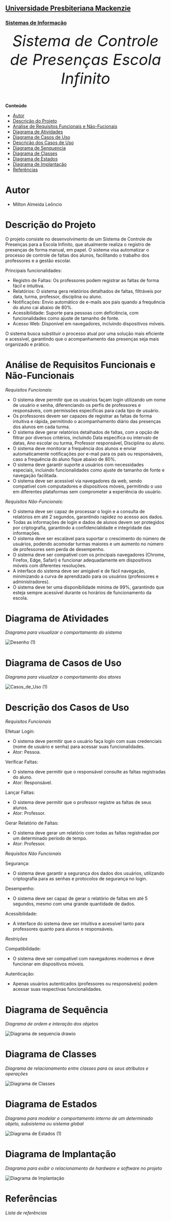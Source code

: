 <h2><a href= "https://www.mackenzie.br">Universidade Presbiteriana Mackenzie</a></h2>
<h3><a href= "https://www.mackenzie.br/graduacao/sao-paulo-higienopolis/sistemas-de-informacao">Sistemas de Informação</a></h3>


<font size="+12"><center>
*Sistema de Controle de Presenças Escola Infinito*
</center></font>

**Conteúdo**

- [Autor](#nome-alunos)
- [Descrição do Projeto](#introdução-do-projeto)
- [Análise de Requisitos Funcionais e Não-Fucionais](#descrição-dos-requisitos)
- [Diagrama de Atividades](#diagrama-de-atividades) 
- [Diagrama de Casos de Uso](#diagrama-de-comportamento-atores)
- [Descrição dos Casos de Uso](#descrição-das-funcões)
- [Diagrama de Senquencia](#diagrama-de-ordem-interações)
- [Diagrama de Classes](#diagrama-orientado-objetos)
- [Diagrama de Estados](#diagrama-estrutura-componente)
- [Diagrama de Implantação](#diagrama-de-hardware-software)
- [Referências](#referências)


# Autor

* Milton Almeida Leôncio

# Descrição do Projeto

O projeto consiste no desenvolvimento de um Sistema de Controle de Presenças para a Escola Infinito, que atualmente realiza o registro de presenças de forma manual, em papel. O sistema visa automatizar o processo de controle de faltas dos alunos, facilitando o trabalho dos professores e a gestão escolar.

Principais funcionalidades:

- Registro de Faltas: Os professores podem registrar as faltas de forma fácil e intuitiva.
- Relatórios: O sistema gera relatórios detalhados de faltas, filtráveis por data, turma, professor, disciplina ou aluno.
- Notificações: Envio automático de e-mails aos pais quando a frequência do aluno cai abaixo de 80%.
- Acessibilidade: Suporte para pessoas com deficiência, com funcionalidades como ajuste de tamanho de fonte.
- Acesso Web: Disponível em navegadores, incluindo dispositivos móveis.

O sistema busca substituir o processo atual por uma solução mais eficiente e acessível, garantindo que o acompanhamento das presenças seja mais organizado e prático.

# Análise de Requisitos Funcionais e Não-Funcionais
*Requisitos Funcionais:*

- O sistema deve permitir que os usuários façam login utilizando um nome de usuário e senha, diferenciando os perfis de professores e responsáveis, com permissões específicas para cada tipo de usuário.
- Os professores devem ser capazes de registrar as faltas de forma intuitiva e rápida, permitindo o acompanhamento diário das presenças dos alunos em cada turma.
- O sistema deve gerar relatórios detalhados de faltas, com a opção de filtrar por diversos critérios, incluindo Data específica ou intervalo de datas, Ano escolar ou turma, Professor responsável, Disciplina ou aluno.
- O sistema deve monitorar a frequência dos alunos e enviar automaticamente notificações por e-mail para os pais ou responsáveis, caso a frequência do aluno fique abaixo de 80%.
- O sistema deve garantir suporte a usuários com necessidades especiais, incluindo funcionalidades como ajuste de tamanho de fonte e navegação facilitada.
- O sistema deve ser acessível via navegadores da web, sendo compatível com computadores e dispositivos móveis, permitindo o uso em diferentes plataformas sem comprometer a experiência do usuário.

*Requisitos Não-Funcionais:*

- O sistema deve ser capaz de processar o login e a consulta de relatórios em até 2 segundos, garantindo rapidez no acesso aos dados.
- Todas as informações de login e dados de alunos devem ser protegidos por criptografia, garantindo a confidencialidade e integridade das informações.
- O sistema deve ser escalável para suportar o crescimento do número de usuários, podendo acomodar turmas maiores e um aumento no número de professores sem perda de desempenho.
- O sistema deve ser compatível com os principais navegadores (Chrome, Firefox, Edge, Safari) e funcionar adequadamente em dispositivos móveis com diferentes resoluções.
- A interface do sistema deve ser amigável e de fácil navegação, minimizando a curva de aprendizado para os usuários (professores e administradores).
- O sistema deve ter uma disponibilidade mínima de 99%, garantindo que esteja sempre acessível durante os horários de funcionamento da escola.
  
# Diagrama de Atividades

*Diagrama para visualizar o comportamento do sistema*

![Desenho (1)](https://github.com/user-attachments/assets/b5bf8319-cb77-4687-afc2-7339b1daa11f)

# Diagrama de Casos de Uso

*Diagrama para visualizar o comportamento dos atores*

![Casos_de_Uso (1)](https://github.com/user-attachments/assets/3f33ff5b-26f1-4c3f-8f69-6924f99bf925)

# Descrição dos Casos de Uso

*Requisitos Funcionais*

Efetuar Login:
- O sistema deve permitir que o usuário faça login com suas credenciais (nome de usuário e senha) para acessar suas funcionalidades.
- Ator: Pessoa.

Verificar Faltas:
- O sistema deve permitir que o responsável consulte as faltas registradas do aluno.
- Ator: Responsável.

Lançar Faltas:
- O sistema deve permitir que o professor registre as faltas de seus alunos.
- Ator: Professor.

Gerar Relatório de Faltas:
- O sistema deve gerar um relatório com todas as faltas registradas por um determinado período de tempo.
- Ator: Professor.

*Requisitos Não Funcionais*

Segurança:
- O sistema deve garantir a segurança dos dados dos usuários, utilizando criptografia para as senhas e protocolos de segurança no login.

Desempenho:
- O sistema deve ser capaz de gerar o relatório de faltas em até 5 segundos, mesmo com uma grande quantidade de dados.

Acessibilidade:
- A interface do sistema deve ser intuitiva e acessível tanto para professores quanto para alunos e responsáveis.

*Restrições*

Compatibilidade:
- O sistema deve ser compatível com navegadores modernos e deve funcionar em dispositivos móveis.

Autenticação:
- Apenas usuários autenticados (professores ou responsáveis) podem acessar suas respectivas funcionalidades.

# Diagrama de Sequência

*Diagrama de ordem e interação dos objetos*

![Diagrama de sequencia drawio](https://github.com/user-attachments/assets/7faa9c34-ff75-497f-b3fc-fd4e406055d6)

# Diagrama de Classes

*Diagrama de relacionamento entre classes para os seus atributos e operações*

![Diagrama de Classes](https://github.com/user-attachments/assets/264fcbb5-1e39-49f5-97d7-f26a07f35618)

# Diagrama de Estados

*Diagrama para modelar o comportamento interno de um determinado objeto, subsistema ou sistema global*

![Diagrama de Estados (1)](https://github.com/user-attachments/assets/f213ff5d-0df2-41c4-8f59-8aed1f3553ce)


# Diagrama de Implantação

*Diagrama para exibir o relacionamento de hardware e software no projeto*

![Diagrama de Implantação](https://github.com/user-attachments/assets/53890576-2c71-44a7-983c-911235166396)

# Referências

*Lista de referências*
